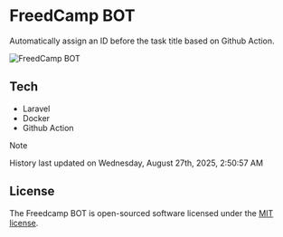 # FreedCamp BOT

Automatically assign an ID before the task title based on Github Action.

![FreedCamp BOT](https://repository-images.githubusercontent.com/737932867/7d34798b-2680-471c-b089-a78a718d3d6a)

## Tech

- Laravel
- Docker
- Github Action

> [!NOTE]  
> History last updated on Wednesday, August 27th, 2025, 2:50:57 AM

## License

The Freedcamp BOT is open-sourced software licensed under the [MIT license](https://opensource.org/licenses/MIT).
